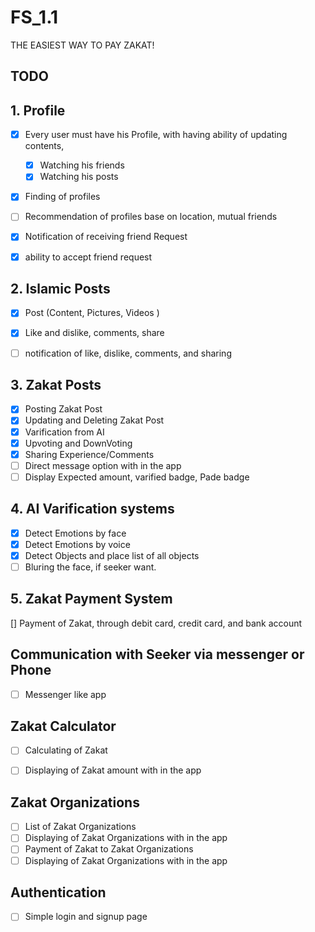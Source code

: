 # FS_1.1
THE EASIEST WAY TO PAY ZAKAT!

## TODO

## 1. Profile
- [X] Every user must have his Profile, with having ability of updating contents, 
   - [X] Watching his friends 
   - [X] Watching his posts 
- [X] Finding of profiles 
- [ ] Recommendation of profiles base on location, mutual friends 
- [X] Notification of receiving friend Request
- [X] ability to accept friend request
  

## 2. Islamic Posts
- [X] Post (Content, Pictures, Videos )
- [X] Like and dislike, comments, share
- [ ] notification of like, dislike, comments, and sharing 
   

## 3. Zakat Posts
- [X] Posting Zakat Post
- [X] Updating and Deleting Zakat Post
- [X] Varification from AI
- [X] Upvoting and DownVoting
- [X] Sharing Experience/Comments
- [ ] Direct message option with in the app
- [ ] Display Expected amount, varified badge, Pade badge 

## 4. AI Varification systems
- [X] Detect Emotions by face
- [X] Detect Emotions by voice
- [X] Detect Objects and place list of all objects
- [ ] Bluring the face, if seeker want.

## 5. Zakat Payment System
  [] Payment of Zakat, through debit card, credit card, and bank account

## Communication with Seeker  via messenger or Phone 
- [ ] Messenger like app

## Zakat Calculator
- [ ] Calculating of Zakat
- [ ] Displaying of Zakat amount with in the app


## Zakat Organizations
- [ ] List of Zakat Organizations
- [ ] Displaying of Zakat Organizations with in the app
- [ ] Payment of Zakat to Zakat Organizations
- [ ] Displaying of Zakat Organizations with in the app

## Authentication
- [ ] Simple login and signup page


